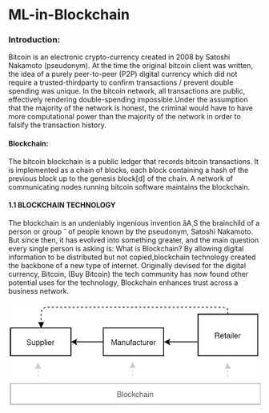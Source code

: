 # ML-in-Blockchain

### Introduction:

Bitcoin is an electronic crypto-currency created in 2008 by Satoshi Nakamoto (pseudonym). At
the time the original bitcoin client was written, the idea of a purely peer-to-peer (P2P) digital
currency which did not require a trusted-thirdparty to confirm transactions / prevent double
spending was unique. In the bitcoin network, all transactions are public, effectively rendering
double-spending impossible.Under the assumption that the majority of the network is honest,
the criminal would have to have more computational power than the majority of the network
in order to falsify the transaction history.
#### Blockchain:
The bitcoin blockchain is a public ledger that records bitcoin transactions.
It is implemented as a chain of blocks, each block containing a hash of the previous block
up to the genesis block[d] of the chain. A network of communicating nodes running bitcoin
software maintains the blockchain.
#### 1.1 BLOCKCHAIN TECHNOLOGY
The blockchain is an undeniably ingenious invention âA¸S the brainchild of a person or group ˘
of people known by the pseudonym, Satoshi Nakamoto. But since then, it has evolved into
something greater, and the main question every single person is asking is: What is Blockchain?
By allowing digital information to be distributed but not copied,blockchain technology created the backbone of a new type of internet. Originally devised for the digital currency, Bitcoin,
(Buy Bitcoin) the tech community has now found other potential uses for the technology,
Blockchain enhances trust across a business network.

![Screenshot](images/blockchain.png)
